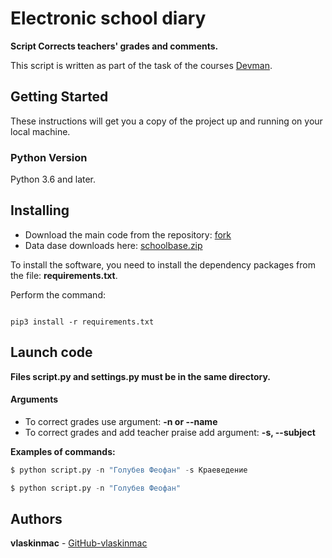 # Electronic school diary


**Script Corrects teachers' grades and comments.**


This script is written as part of the task of the courses [Devman](https://dvmn.org).


## Getting Started

These instructions will get you a copy of the project up and running on your local machine.

### Python Version

Python 3.6 and later.



## Installing

- Download the main code from the repository: [fork](https://github.com/devmanorg/e-diary/tree/master)
- Data dase downloads here: [schoolbase.zip](https://github.com/vlaskinmac/e-diary/files/7985932/schoolbase.zip)


To install the software, you need to install the dependency packages from the file: **requirements.txt**.

Perform the command:

```

pip3 install -r requirements.txt

```
## Launch code
**Files script.py and settings.py must be in the same directory.**
#### Arguments
- To correct grades use argument: **-n or --name** 
- To correct grades and add teacher praise add argument: **-s, --subject** 


**Examples of commands:**


```python
$ python script.py -n "Голубев Феофан" -s Краеведение
```

```python
$ python script.py -n "Голубев Феофан" 
```


## Authors

**vlaskinmac**  - [GitHub-vlaskinmac](https://github.com/vlaskinmac/)


